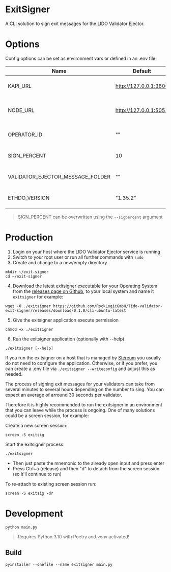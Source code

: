 # ExitSigner

A CLI <!-- and Docker--> solution to sign exit messages for the LIDO Validator Ejector.

# Options

Config options can be set as environment vars or defined in an .env file.

| Name                             | Default               | Required | Description                                                   |
| -------------------------------- | --------------------- | -------- | ------------------------------------------------------------- |
| KAPI_URL                         | http://127.0.0.1:3600 | Yes      | The URL to your KAPI service (usually http://127.0.0.1:3600)  |
| NODE_URL                         | http://127.0.0.1:5052 | Yes      | The URL to your Beacon Node (auto-detected for Stereum users) |
| OPERATOR_ID                      | ""                    | Yes      | Your LIDO Operator ID (auto-detected for Stereum users)       |
| SIGN_PERCENT                     | 10                    | No       | Percent of operators validators to sign exit messages for     |
| VALIDATOR_EJECTOR_MESSAGE_FOLDER | ""                    | No       | Path to exit messages (auto-detected for Stereum users)       |
| ETHDO_VERSION                    | "1.35.2"              | No       | Version of ethdo executable to use for signing                |

> SIGN_PERCENT can be overwritten using the `--sigpercent` argument

# Production

1. Login on your host where the LIDO Validator Ejector service is running
2. Switch to your root user or run all further commands with `sudo`
3. Create and change to a new/empty directory

```
mkdir ~/exit-signer
cd ~/exit-signer
```

4. Download the latest exitsigner executable for your Operating System from the [releases page on Github](https://github.com/RockLogicGmbH/lido-validator-exit-signer/releases), to your local system and name it `exitsigner` for example:

```
wget -O ./exitsigner https://github.com/RockLogicGmbH/lido-validator-exit-signer/releases/download/0.1.0/cli-ubuntu-latest
```

5. Give the exitsigner application execute permission

```
chmod +x ./exitsigner
```

6. Run the exitsigner application (optionally with --help)

```
./exitsigner [--help]
```

If you run the exitsigner on a host that is managed by [Stereum](https://github.com/stereum-dev/ethereum-node) you usually do not need to configure the application. Otherwise, or if you prefer, you can create a .env file via `./exitsigner --writeconfig` and adjust this as needed.

The process of signing exit messages for your validators can take from several minutes to several hours depending on the number to sing. You can expect an average of arround 30 seconds per validator.

Therefore it is highly recommended to run the exitsigner in an environment that you can leave while the process is ongoing. One of many solutions could be a screen session, for example:

Create a new screen session:

```
screen -S exitsig
```

Start the exitsigner process:

```
./exitsigner
```

- Then just paste the mnemonic to the already open input and press enter
- Press Ctrl+a (release) and then "d" to detach from the screen session (so it'll continue to run)

To re-attach to existing screen session run:

```
screen -S exitsig -dr
```

# Development

```
python main.py
```

> Requires Python 3.10 with Poetry and venv activated!

## Build

```
pyinstaller --onefile --name exitsigner main.py
```
